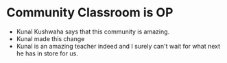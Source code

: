 # Community Classroom is OP

- Kunal Kushwaha says that this community is amazing.
- Kunal made this change
- Kunal is an amazing teacher indeed and I surely can't wait for what next he has in store for us.